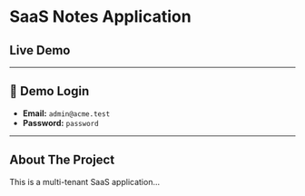 # SaaS Notes Application

##  Live Demo 



---

## 🔑 Demo Login

- **Email:** `admin@acme.test`
- **Password:** `password`

---

## About The Project

This is a multi-tenant SaaS application...
